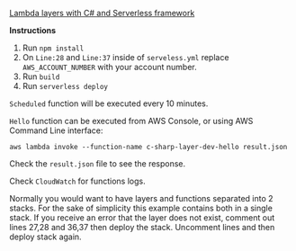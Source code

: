 [Lambda layers with C# and Serverless framework](https://serverlessguru.com/blog/serverless-c-sharp-lambda-layers-with-c-sharp-and-serverless-framework)

**Instructions**

1. Run `npm install` 
2. On `Line:28` and `Line:37`  inside of `serveless.yml` replace `AWS_ACCOUNT_NUMBER` with your account number.
3. Run `build`
4. Run `serverless deploy`

`Scheduled` function will be executed every 10 minutes. 

`Hello` function can be executed from AWS Console, or using AWS Command Line interface:

`aws lambda invoke --function-name c-sharp-layer-dev-hello result.json`

Check the `result.json` file to see the response.

Check `CloudWatch` for functions logs.

Normally you would want to have layers and functions separated into 2 stacks. For the sake of simplicity this example contains both in a single stack. If you receive an error that the layer does not exist, comment out lines 27,28 and 36,37 then deploy the stack. Uncomment lines and then deploy stack again. 
